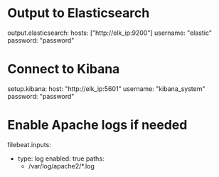 # Output to Elasticsearch
output.elasticsearch:
  hosts: ["http://elk_ip:9200"]
  username: "elastic"
  password: "password"

# Connect to Kibana
setup.kibana:
  host: "http://elk_ip:5601"
  username: "kibana_system"
  password: "password"

# Enable Apache logs if needed
filebeat.inputs:
- type: log
  enabled: true
  paths:
    - /var/log/apache2/*.log
